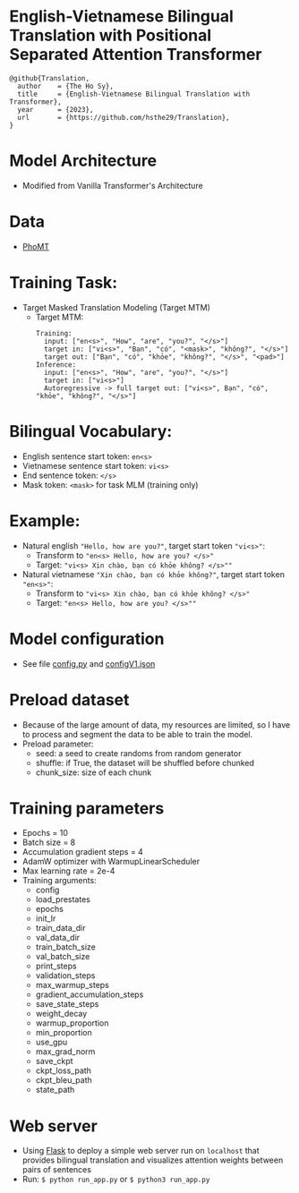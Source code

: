 # English-Vietnamese Bilingual Translation with Positional Separated Attention Transformer 
```
@github{Translation,
  author    = {The Ho Sy},
  title     = {English-Vietnamese Bilingual Translation with Transformer},
  year      = {2023},
  url       = {https://github.com/hsthe29/Translation},
}
```

# Model Architecture
- Modified from Vanilla Transformer's Architecture

# Data
- [PhoMT]()

# Training Task:
- Target Masked Translation Modeling (Target MTM)
  - Target MTM:
    ```
    Training: 
      input: ["en<s>", "How", "are", "you?", "</s>"]
      target in: ["vi<s>", "Bạn", "có", "<mask>", "không?", "</s>"]
      target out: ["Bạn", "có", "khỏe", "không?", "</s>", "<pad>"]
    Inference:
      input: ["en<s>", "How", "are", "you?", "</s>"]
      target in: ["vi<s>"]
      Autoregressive -> full target out: ["vi<s>", Bạn", "có", "khỏe", "không?", "</s>"]
    ```

# Bilingual Vocabulary:
- English sentence start token: `en<s>`
- Vietnamese sentence start token: `vi<s>`
- End sentence token: `</s>`
- Mask token: `<mask>` for task MLM (training only)

# Example:
- Natural english `"Hello, how are you?"`, target start token `"vi<s>"`: 
  - Transform to `"en<s> Hello, how are you? </s>"`
  - Target: `"vi<s> Xin chào, bạn có khỏe không? </s>""`
- Natural vietnamese `"Xin chào, bạn có khỏe không?"`, target start token `"en<s>"`: 
  - Transform to `"vi<s> Xin chào, bạn có khỏe không? </s>"`
  - Target: `"en<s> Hello, how are you? </s>""`

# Model configuration
- See file [config.py](transformer/model/config.py) and [configV1.json](assets/config/configV1.json)

# Preload dataset
- Because of the large amount of data, my resources are limited, so I have to process and segment the data to be able to train the model.
- Preload parameter:
  - seed: a seed to create randoms from random generator 
  - shuffle: if True, the dataset will be shuffled before chunked
  - chunk_size: size of each chunk

# Training parameters
- Epochs = 10
- Batch size = 8
- Accumulation gradient steps = 4
- AdamW optimizer with WarmupLinearScheduler
- Max learning rate = 2e-4
- Training arguments:
  - config 
  - load_prestates 
  - epochs 
  - init_lr
  - train_data_dir
  - val_data_dir
  - train_batch_size
  - val_batch_size
  - print_steps
  - validation_steps
  - max_warmup_steps
  - gradient_accumulation_steps
  - save_state_steps
  - weight_decay
  - warmup_proportion
  - min_proportion
  - use_gpu
  - max_grad_norm
  - save_ckpt
  - ckpt_loss_path
  - ckpt_bleu_path
  - state_path

# Web server
- Using [Flask](https://github.com/pallets/flask) to deploy a simple web server run on `localhost` that provides bilingual translation and visualizes attention weights between pairs of sentences
- Run: `$ python run_app.py` or `$ python3 run_app.py`

